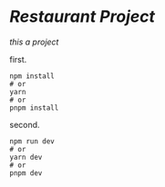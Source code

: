 # ***Restaurant Project***

*this a project*

first.

```shell
npm install
# or
yarn
# or
pnpm install
```

second.

```shell
npm run dev
# or
yarn dev
# or
pnpm dev
```

